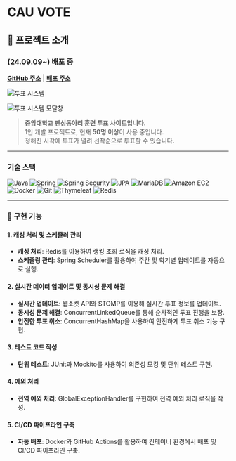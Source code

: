 # CAU VOTE

## 📖 프로젝트 소개

### (24.09.09~) **배포 중**
[**GitHub 주소**](https://github.com/ksngh/cau_vote) | [**배포 주소**](https://caufencing.com)

![투표 시스템](https://github.com/user-attachments/assets/6fc65b6b-7073-4a09-9c44-fb63cc8e18b9)

![투표 시스템 모달창](https://github.com/user-attachments/assets/f4d89b0e-7048-43cc-8a9a-fc030ee911aa)

> **중앙대학교 펜싱동아리 훈련 투표 사이트입니다.**  
> 1인 개발 프로젝트로, 현재 **50명 이상**이 사용 중입니다.  
> 정해진 시각에 투표가 열려 선착순으로 투표할 수 있습니다.

---

### 기술 스택
![Java](https://img.shields.io/badge/JAVA-007396?style=for-the-badge&logo=java&logoColor=white)
![Spring](https://img.shields.io/badge/Spring-6DB33F?style=for-the-badge&logo=Spring&logoColor=white)
![Spring Security](https://img.shields.io/badge/Spring%20Security-6DB33F?style=for-the-badge&logo=Spring%20Security&logoColor=white)
![JPA](https://img.shields.io/badge/JPA-007396?style=for-the-badge&logo=JPA&logoColor=white)
![MariaDB](https://img.shields.io/badge/mariaDB-003545?style=for-the-badge&logo=mariaDB&logoColor=white)
![Amazon EC2](https://img.shields.io/badge/amazon%20EC2-FF9900?style=for-the-badge&logo=amazon-ec2&logoColor=white)
![Docker](https://img.shields.io/badge/docker-2496ED?style=for-the-badge&logo=Docker&logoColor=white)
![Git](https://img.shields.io/badge/GIT-F05032?style=for-the-badge&logo=git&logoColor=white)
![Thymeleaf](https://img.shields.io/badge/thymeleaf-005F0F?style=for-the-badge&logo=thymeleaf&logoColor=white)
![Redis](https://img.shields.io/badge/redis-FF4438?style=for-the-badge&logo=redis&logoColor=white)

---

### 📌 구현 기능

#### 1. 캐싱 처리 및 스케줄러 관리
- **캐싱 처리**: Redis를 이용하여 랭킹 조회 로직을 캐싱 처리.
- **스케줄링 관리**: Spring Scheduler를 활용하여 주간 및 학기별 업데이트를 자동으로 실행.

#### 2. 실시간 데이터 업데이트 및 동시성 문제 해결
- **실시간 업데이트**: 웹소켓 API와 STOMP를 이용해 실시간 투표 정보를 업데이트.
- **동시성 문제 해결**: ConcurrentLinkedQueue를 통해 순차적인 투표 진행을 보장.
- **안전한 투표 취소**: ConcurrentHashMap을 사용하여 안전하게 투표 취소 기능 구현.

#### 3. 테스트 코드 작성
- **단위 테스트**: JUnit과 Mockito를 사용하여 의존성 모킹 및 단위 테스트 구현.

#### 4. 예외 처리
- **전역 예외 처리**: GlobalExceptionHandler를 구현하여 전역 예외 처리 로직을 작성.

#### 5. CI/CD 파이프라인 구축
- **자동 배포**: Docker와 GitHub Actions를 활용하여 컨테이너 환경에서 배포 및 CI/CD 파이프라인 구축.






